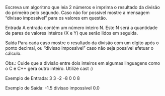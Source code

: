 Escreva um algoritmo que leia 2 números e imprima o resultado da divisão do primeiro pelo segundo. Caso não for possível mostre a mensagem “divisao impossivel” para os valores em questão.

Entrada
A entrada contém um número inteiro N. Este N será a quantidade de pares de valores inteiros (X e Y) que serão lidos em seguida.

Saída
Para cada caso mostre o resultado da divisão com um dígito após o ponto decimal, ou “divisao impossivel” caso não seja possível efetuar o cálculo.

Obs.: Cuide que a divisão entre dois inteiros em algumas linguagens como o C e C++ gera outro inteiro. Utilize cast :)

Exemplo de Entrada:
3
3 -2
-8 0
0 8

Exemplo de Saída:
-1.5
divisao impossivel
0.0
